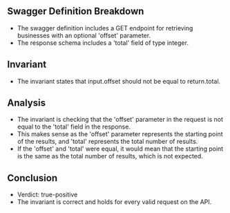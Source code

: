 ## Swagger Definition Breakdown
- The swagger definition includes a GET endpoint for retrieving businesses with an optional 'offset' parameter.
- The response schema includes a 'total' field of type integer.

## Invariant
- The invariant states that input.offset should not be equal to return.total.

## Analysis
- The invariant is checking that the 'offset' parameter in the request is not equal to the 'total' field in the response.
- This makes sense as the 'offset' parameter represents the starting point of the results, and 'total' represents the total number of results.
- If the 'offset' and 'total' were equal, it would mean that the starting point is the same as the total number of results, which is not expected.

## Conclusion
- Verdict: true-positive
- The invariant is correct and holds for every valid request on the API.
